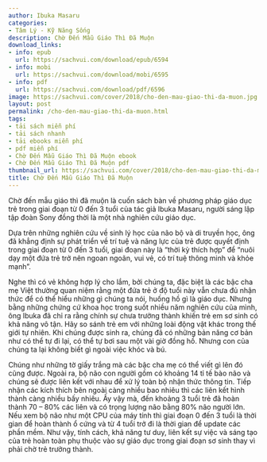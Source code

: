```yaml
---
author: Ibuka Masaru
categories:
- Tâm Lý - Kỹ Năng Sống
description: Chờ Đến Mẫu Giáo Thì Đã Muộn
download_links:
- info: epub
  url: https://sachvui.com/download/epub/6594
- info: mobi
  url: https://sachvui.com/download/mobi/6595
- info: pdf
  url: https://sachvui.com/download/pdf/6596
image: https://sachvui.com/cover/2018/cho-den-mau-giao-thi-da-muon.jpg
layout: post
permalink: /cho-den-mau-giao-thi-da-muon.html
tags:
- tải sách miễn phí
- tải sách nhanh
- tải ebooks miễn phí
- pdf miễn phí
- Chờ Đến Mẫu Giáo Thì Đã Muộn ebook
- Chờ Đến Mẫu Giáo Thì Đã Muộn pdf
thumbnail_url: https://sachvui.com/cover/2018/cho-den-mau-giao-thi-da-muon.jpg
title: Chờ Đến Mẫu Giáo Thì Đã Muộn
---
```


 <div class="item-desc text-justify"> <p>Chờ đến mẫu giáo thì đã muộn là cuốn sách bàn về phương pháp giáo dục trẻ trong giai đoạn từ 0 đến 3 tuổi của tác giả Ibuka Masaru, người sáng lập tập đoàn Sony đồng thời là một nhà nghiên cứu giáo dục.</p><p>Dựa trên những nghiên cứu về sinh lý học của não bộ và di truyền học, ông đã khẳng định sự phát triển về trí tuệ và năng lực của trẻ được quyết định trong giai đoạn từ 0 đến 3 tuổi, giai đoạn này là “thời kỳ thích hợp” để “nuôi dạy một đứa trẻ trở nên ngoan ngoãn, vui vẻ, có trí tuệ thông minh và khỏe mạnh”.</p><p>Nghe thì có vẻ không hợp lý cho lắm, bởi chúng ta, đặc biệt là các bậc cha mẹ Việt thường quan niệm rằng một đứa trẻ ở độ tuổi này vẫn chưa đủ nhận thức để có thể hiểu những gì chúng ta nói, huống hồ gì là giáo dục. Nhưng bằng những chứng cứ khoa học trong suốt nhiều năm nghiên cứu của mình, ông Ibuka đã chỉ ra rằng chính sự chưa trưởng thành khiến trẻ em sơ sinh có khả năng vô tận. Hãy so sánh trẻ em với những loài động vật khác trong thế giới tự nhiên. Khi chúng được sinh ra, chúng đã có những bản năng cơ bản như có thể tự đi lại, có thể tự bơi sau một vài giờ đồng hồ. Nhưng con của chúng ta lại không biết gì ngoài việc khóc và bú.</p><p>Chúng như những tờ giấy trắng mà các bậc cha mẹ có thể viết gì lên đó cũng được. Ngoài ra, bộ não con người gồm có khoảng 14 tỉ tế bào não và chúng sẽ được liên kết với nhau để xử lý toàn bộ nhận thức thông tin. Tiếp nhận các kích thích bên ngoài càng nhiều bao nhiêu thì các liên kết hình thành càng nhiều bấy nhiêu. Ấy vậy mà, đến khoảng 3 tuổi trẻ đã hoàn thành 70 – 80% các liên và có trọng lượng não bằng 80% não người lớn. Nếu xem bộ não như một CPU của máy tính thì giai đoạn 0 đến 3 tuổi là thời gian để hoàn thành ổ cứng và từ 4 tuổi trở đi là thời gian để update các phần mềm. Như vậy, tính cách, khả năng tư duy, liên kết sự việc và sáng tạo của trẻ hoàn toàn phụ thuộc vào sự giáo dục trong giai đoạn sơ sinh thay vì phải chờ trẻ trưởng thành.</p> </div>